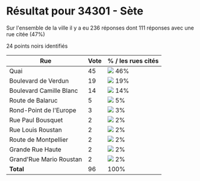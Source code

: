 # Résultat pour 34301 - Sète

Sur l'ensemble de la ville il y a eu 236 réponses dont 111 réponses avec une rue citée (47%)

24 points noirs identifiés

| Rue | Vote | % / les rues cités|
|-----|------|-------------------|
| Quai | 45 | <img src="../../img/bar_46.gif" />&nbsp;46%|
| Boulevard de Verdun | 19 | <img src="../../img/bar_19.gif" />&nbsp;19%|
| Boulevard Camille Blanc | 14 | <img src="../../img/bar_14.gif" />&nbsp;14%|
| Route de Balaruc | 5 | <img src="../../img/bar_5.gif" />&nbsp;5%|
| Rond-Point de l'Europe | 3 | <img src="../../img/bar_3.gif" />&nbsp;3%|
| Rue Paul Bousquet | 2 | <img src="../../img/bar_2.gif" />&nbsp;2%|
| Rue Louis Roustan | 2 | <img src="../../img/bar_2.gif" />&nbsp;2%|
| Route de Montpellier | 2 | <img src="../../img/bar_2.gif" />&nbsp;2%|
| Grande Rue Haute | 2 | <img src="../../img/bar_2.gif" />&nbsp;2%|
| Grand'Rue Mario Roustan | 2 | <img src="../../img/bar_2.gif" />&nbsp;2%|
| **Total** | 96 | 100%|
